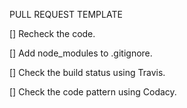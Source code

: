 PULL REQUEST TEMPLATE

[] Recheck the code.

[] Add node_modules to .gitignore.

[] Check the build status using Travis.

[] Check the code pattern using Codacy.